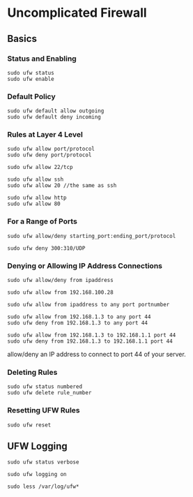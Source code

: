 # Uncomplicated Firewall
## Basics
### Status and Enabling
```
sudo ufw status
sudo ufw enable
```


### Default Policy
```
sudo ufw default allow outgoing
sudo ufw default deny incoming
```
### Rules at Layer 4 Level

```
sudo ufw allow port/protocol
sudo ufw deny port/protocol
```

```
sudo ufw allow 22/tcp
```

```
sudo ufw allow ssh
sudo ufw allow 20 //the same as ssh

sudo ufw allow http
sudo ufw allow 80
```
### For a Range of Ports 

```
sudo ufw allow/deny starting_port:ending_port/protocol
```
```
sudo ufw deny 300:310/UDP
```

### Denying or Allowing IP Address Connections

```
sudo ufw allow/deny from ipaddress
```
```
sudo ufw allow from 192.168.100.28
```

```
sudo ufw allow from ipaddress to any port portnumber
```
```
sudo ufw allow from 192.168.1.3 to any port 44
sudo ufw deny from 192.168.1.3 to any port 44
```

```
sudo ufw allow from 192.168.1.3 to 192.168.1.1 port 44
sudo ufw deny from 192.168.1.3 to 192.168.1.1 port 44
```
allow/deny an IP address to connect to port 44 of your server.

### Deleting Rules

```
sudo ufw status numbered
sudo ufw delete rule_number
```

### Resetting UFW Rules
```
sudo ufw reset
```

## UFW Logging
```
sudo ufw status verbose
```
```
sudo ufw logging on
```
```
sudo less /var/log/ufw*
```











